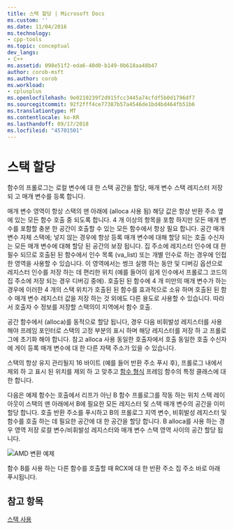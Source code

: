 ```yaml
---
title: 스택 할당 | Microsoft Docs
ms.custom: ''
ms.date: 11/04/2016
ms.technology:
- cpp-tools
ms.topic: conceptual
dev_langs:
- C++
ms.assetid: 098e51f2-eda6-40d0-b149-0b618aa48b47
author: corob-msft
ms.author: corob
ms.workload:
- cplusplus
ms.openlocfilehash: 9e0210239f2d915fcc3445a74cfdf5b0d1796df7
ms.sourcegitcommit: 92f2fff4ce77387b57a4546de1bd4bd464fb51b6
ms.translationtype: MT
ms.contentlocale: ko-KR
ms.lasthandoff: 09/17/2018
ms.locfileid: "45701501"
---
```

# <a name="stack-allocation"></a>스택 할당

함수의 프롤로그는 로컬 변수에 대 한 스택 공간을 할당, 매개 변수 스택 레지스터 저장 되 고 매개 변수를 등록 합니다.

매개 변수 영역이 항상 스택의 맨 아래에 (alloca 사용 됨) 해당 값은 항상 반환 주소 옆에 있는 모든 함수 호출 중 되도록 합니다. 4 개 이상의 항목을 포함 하지만 모든 매개 변수를 포함할 충분 한 공간이 호출할 수 있는 모든 함수에서 항상 필요 합니다. 공간 매개 변수 자체 스택에; 넣지 않는 경우에 항상 등록 매개 변수에 대해 할당 되는 호출 수신자는 모든 매개 변수에 대해 할당 된 공간의 보장 됩니다. 집 주소에 레지스터 인수에 대 한 필수 되므로 호출된 된 함수에서 인수 목록 (va_list) 또는 개별 인수로 하는 경우에 인접 한 영역을 사용할 수 있습니다. 이 영역에서는 썽크 실행 하는 동안 및 디버깅 옵션으로 레지스터 인수를 저장 하는 데 편리한 위치 (예를 들어이 쉽게 인수에서 프롤로그 코드의 집 주소에 저장 되는 경우 디버깅 중에). 호출된 된 함수에 4 개 미만의 매개 변수가 하는 경우에 이러한 4 개의 스택 위치가 호출된 된 함수를 효과적으로 소유 하며 호출된 된 함수 매개 변수 레지스터 값을 저장 하는 것 외에도 다른 용도로 사용할 수 있습니다.  따라서 호출자 수 정보를 저장할 스택의이 지역에서 함수 호출.

공간 함수에서 (alloca)를 동적으로 할당 됩니다, 경우 다음 비휘발성 레지스터를 사용 해야 프레임 포인터로 스택의 고정 부분의 표시 하며 해당 레지스터를 저장 하 고 프롤로그에 초기화 해야 합니다. 참고 alloca 사용 동일한 호출자에서 호출 동일한 호출 수신자에 게이 등록 매개 변수에 대 한 다른 자택 주소가 있을 수 있습니다.

스택의 항상 유지 관리될지 16 바이트 (예를 들어 반환 주소 푸시 후), 프롤로그 내에서 제외 하 고 표시 된 위치를 제외 하 고 맞추고 [함수 형식](../build/function-types.md) 프레임 함수의 특정 클래스에 대 한 합니다.

다음은 예제 함수는 호출에서 리프가 아닌 B 함수 프롤로그를 작동 하는 위치 스택 레이아웃이 스택의 맨 아래에서 B에 필요한 모든 레지스터 및 스택 매개 변수의 공간을 이미 할당 합니다. 호출 반환 주소를 푸시하고 B의 프롤로그 지역 변수, 비휘발성 레지스터 및 함수를 호출 하는 데 필요한 공간에 대 한 공간을 할당 합니다. B alloca를 사용 하는 경우 영역 저장 로컬 변수/비휘발성 레지스터와 매개 변수 스택 영역 사이의 공간 할당 됩니다.

![AMD 변환 예제](../build/media/vcamd_conv_ex_5.png "AMD 변환 예제")

함수 B를 사용 하는 다른 함수를 호출할 때 RCX에 대 한 반환 주소 집 주소 바로 아래 푸시됩니다.

## <a name="see-also"></a>참고 항목

[스택 사용](../build/stack-usage.md)